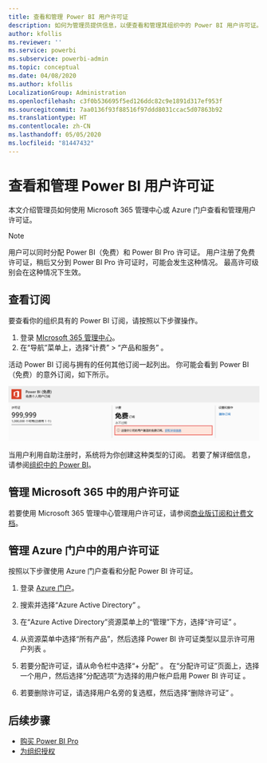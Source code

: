 ```yaml
---
title: 查看和管理 Power BI 用户许可证
description: 如何为管理员提供信息，以便查看和管理其组织中的 Power BI 用户许可证。
author: kfollis
ms.reviewer: ''
ms.service: powerbi
ms.subservice: powerbi-admin
ms.topic: conceptual
ms.date: 04/08/2020
ms.author: kfollis
LocalizationGroup: Administration
ms.openlocfilehash: c3f0b536695f5ed126ddc82c9e1891d317ef953f
ms.sourcegitcommit: 7aa0136f93f88516f97ddd8031ccac5d07863b92
ms.translationtype: HT
ms.contentlocale: zh-CN
ms.lasthandoff: 05/05/2020
ms.locfileid: "81447432"
---
```

# <a name="view-and-manage-power-bi-user-licenses"></a>查看和管理 Power BI 用户许可证

本文介绍管理员如何使用 Microsoft 365 管理中心或 Azure 门户查看和管理用户许可证。

> [!NOTE]
>
>用户可以同时分配 Power BI（免费）和 Power BI Pro 许可证。 用户注册了免费许可证，稍后又分到 Power BI Pro 许可证时，可能会发生这种情况。 最高许可级别会在这种情况下生效。
>

## <a name="view-your-subscriptions"></a>查看订阅

要查看你的组织具有的 Power BI 订阅，请按照以下步骤操作。

1. 登录 [MIcrosoft 365 管理中心](https://admin.microsoft.com)。
2. 在“导航”菜单上，选择“计费” > “产品和服务”   。

活动 Power BI 订阅与拥有的任何其他订阅一起列出。 你可能会看到 Power BI（免费）的意外订阅，如下所示。

  ![Power BI 免费用户激活订阅](media/service-admin-manage-licenses/power-bi-free-user-activated.png)

当用户利用自助注册时，系统将为你创建这种类型的订阅。 若要了解详细信息，请参阅[组织中的 Power BI](https://docs.microsoft.com/microsoft-365/admin/misc/power-bi-in-your-organization?view=o365-worldwide)。

## <a name="manage-user-licenses-in-microsoft-365"></a>管理 Microsoft 365 中的用户许可证

若要使用 Microsoft 365 管理中心管理用户许可证，请参阅[商业版订阅和计费文档](https://docs.microsoft.com/microsoft-365/commerce/?view=o365-worldwide)。

## <a name="manage-user-licenses-in-azure-portal"></a>管理 Azure 门户中的用户许可证

按照以下步骤使用 Azure 门户查看和分配 Power BI 许可证。

1. 登录 [Azure 门户](https://portal.azure.com)。

2. 搜索并选择“Azure Active Directory”  。

3. 在“Azure Active Directory”资源菜单上的“管理”下方，选择“许可证”   。

4. 从资源菜单中选择“所有产品”，然后选择 Power BI 许可证类型以显示许可用户列表  。

5. 若要分配许可证，请从命令栏中选择“+ 分配”  。 在“分配许可证”页面上，选择一个用户，然后选择“分配选项”为选择的用户帐户启用 Power BI 许可证   。

6. 若要删除许可证，请选择用户名旁的复选框，然后选择“删除许可证”  。

## <a name="next-steps"></a>后续步骤

- [购买 Power BI Pro](../service-admin-purchasing-power-bi-pro.md)
- [为组织授权](../service-admin-licensing-organization.md)
